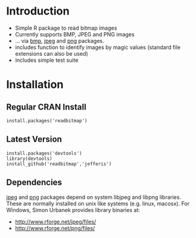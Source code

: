 Introduction
============
  * Simple R package to read bitmap images
  * Currently supports BMP, JPEG and PNG images
  * ... via [bmp](http://cran.r-project.org/web/packages/bmp/), [jpeg](http://cran.r-project.org/web/packages/jpeg/) and [png](http://cran.r-project.org/web/packages/png/) packages. 
  * includes function to identify images by magic values 
    (standard file extensions can also be used)
  * Includes simple test suite

Installation
============
Regular CRAN Install
--------------------
    install.packages('readbitmap')

Latest Version
--------------
    install.packages('devtools')
    library(devtools)
    install_github('readbitmap','jefferis')

Dependencies
------------
[jpeg](http://cran.r-project.org/web/packages/jpeg/) and [png](http://cran.r-project.org/web/packages/png/) packages depend on system libjpeg and libpng libraries. 
These are normally installed on unix like systems (e.g. linux, macosx). 
For Windows, Simon Urbanek provides library binaries at:

  * http://www.rforge.net/jpeg/files/
  * http://www.rforge.net/png/files/
